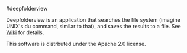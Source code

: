 #deepfolderview

Deepfolderview is an application that searches the file system (imagine UNIX's du command, similar to that), and saves the results to a file.
See [Wiki](https://github.com/n-i-e/deepfolderview/wiki) for details.

This software is distrbuted under the Apache 2.0 license.

